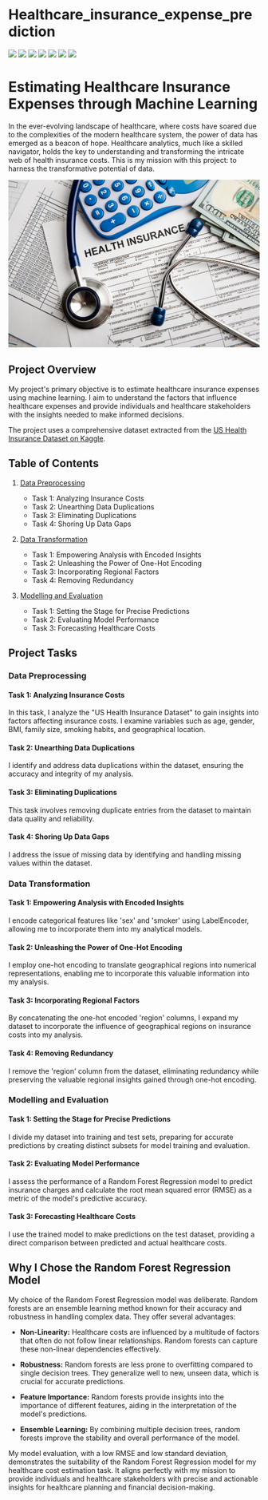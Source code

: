 # Healthcare_insurance_expense_prediction
[![](https://img.shields.io/badge/Python-FFD43B?style=for-the-badge&logo=python&logoColor=darkgreen)](https://www.python.org) [![](https://img.shields.io/badge/scikit_learn-F7931E?style=for-the-badge&logo=scikit-learn&logoColor=white)](https://scikit-learn.org/stable/) [![](https://img.shields.io/badge/SciPy-654FF0?style=for-the-badge&logo=SciPy&logoColor=white)](https://www.scipy.org) [![](https://img.shields.io/badge/Numpy-777BB4?style=for-the-badge&logo=numpy&logoColor=white)](https://numpy.org) [![](https://img.shields.io/badge/Pandas-2C2D72?style=for-the-badge&logo=pandas&logoColor=white)](https://pandas.pydata.org)  [![](https://img.shields.io/badge/Plotly-239120?style=for-the-badge&logo=plotly&logoColor=white)](https://plotly.com) [![](https://img.shields.io/badge/conda-342B029.svg?&style=for-the-badge&logo=anaconda&logoColor=white)](https://www.anaconda.com)

# Estimating Healthcare Insurance Expenses through Machine Learning

In the ever-evolving landscape of healthcare, where costs have soared due to the complexities of the modern healthcare system, the power of data has emerged as a beacon of hope. Healthcare analytics, much like a skilled navigator, holds the key to understanding and transforming the intricate web of health insurance costs. This is my mission with this project: to harness the transformative potential of data.

![Healthcare Image](https://github.com/itsritzz/Healthcare_insurance_expense_prediction/blob/main/images/Health-insurance.jpg)

## Project Overview

My project's primary objective is to estimate healthcare insurance expenses using machine learning. I aim to understand the factors that influence healthcare expenses and provide individuals and healthcare stakeholders with the insights needed to make informed decisions.

The project uses a comprehensive dataset extracted from the [US Health Insurance Dataset on Kaggle](https://www.kaggle.com/datasets/teertha/ushealthinsurancedataset).

## Table of Contents

1. [Data Preprocessing](#data-preprocessing)
   - Task 1: Analyzing Insurance Costs
   - Task 2: Unearthing Data Duplications
   - Task 3: Eliminating Duplications
   - Task 4: Shoring Up Data Gaps

2. [Data Transformation](#data-transformation)
   - Task 1: Empowering Analysis with Encoded Insights
   - Task 2: Unleashing the Power of One-Hot Encoding
   - Task 3: Incorporating Regional Factors
   - Task 4: Removing Redundancy

3. [Modelling and Evaluation](#modelling-and-evaluation)
   - Task 1: Setting the Stage for Precise Predictions
   - Task 2: Evaluating Model Performance
   - Task 3: Forecasting Healthcare Costs

## Project Tasks

### Data Preprocessing <a name="data-preprocessing"></a>

#### Task 1: Analyzing Insurance Costs

In this task, I analyze the "US Health Insurance Dataset" to gain insights into factors affecting insurance costs. I examine variables such as age, gender, BMI, family size, smoking habits, and geographical location.

#### Task 2: Unearthing Data Duplications

I identify and address data duplications within the dataset, ensuring the accuracy and integrity of my analysis.

#### Task 3: Eliminating Duplications

This task involves removing duplicate entries from the dataset to maintain data quality and reliability.

#### Task 4: Shoring Up Data Gaps

I address the issue of missing data by identifying and handling missing values within the dataset.

### Data Transformation <a name="data-transformation"></a>

#### Task 1: Empowering Analysis with Encoded Insights

I encode categorical features like 'sex' and 'smoker' using LabelEncoder, allowing me to incorporate them into my analytical models.

#### Task 2: Unleashing the Power of One-Hot Encoding

I employ one-hot encoding to translate geographical regions into numerical representations, enabling me to incorporate this valuable information into my analysis.

#### Task 3: Incorporating Regional Factors

By concatenating the one-hot encoded 'region' columns, I expand my dataset to incorporate the influence of geographical regions on insurance costs into my analysis.

#### Task 4: Removing Redundancy

I remove the 'region' column from the dataset, eliminating redundancy while preserving the valuable regional insights gained through one-hot encoding.

### Modelling and Evaluation <a name="modelling-and-evaluation"></a>

#### Task 1: Setting the Stage for Precise Predictions

I divide my dataset into training and test sets, preparing for accurate predictions by creating distinct subsets for model training and evaluation.

#### Task 2: Evaluating Model Performance

I assess the performance of a Random Forest Regression model to predict insurance charges and calculate the root mean squared error (RMSE) as a metric of the model's predictive accuracy.

#### Task 3: Forecasting Healthcare Costs

I use the trained model to make predictions on the test dataset, providing a direct comparison between predicted and actual healthcare costs.

## Why I Chose the Random Forest Regression Model

My choice of the Random Forest Regression model was deliberate. Random forests are an ensemble learning method known for their accuracy and robustness in handling complex data. They offer several advantages:

- **Non-Linearity:** Healthcare costs are influenced by a multitude of factors that often do not follow linear relationships. Random forests can capture these non-linear dependencies effectively.

- **Robustness:** Random forests are less prone to overfitting compared to single decision trees. They generalize well to new, unseen data, which is crucial for accurate predictions.

- **Feature Importance:** Random forests provide insights into the importance of different features, aiding in the interpretation of the model's predictions.

- **Ensemble Learning:** By combining multiple decision trees, random forests improve the stability and overall performance of the model.

My model evaluation, with a low RMSE and low standard deviation, demonstrates the suitability of the Random Forest Regression model for my healthcare cost estimation task. It aligns perfectly with my mission to provide individuals and healthcare stakeholders with precise and actionable insights for healthcare planning and financial decision-making.
